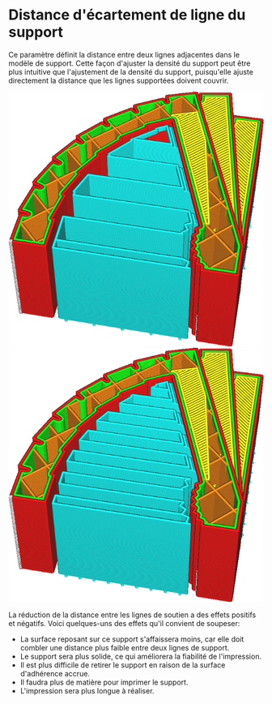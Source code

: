 Distance d'écartement de ligne du support
====
Ce paramètre définit la distance entre deux lignes adjacentes dans le modèle de support. Cette façon d'ajuster la densité du support peut être plus intuitive que l'ajustement de la densité du support, puisqu'elle ajuste directement la distance que les lignes supportées doivent couvrir.

![Distance entre les lignes](../../../articles/images/support_infill_rate_low.png)
![Distance de la petite ligne](../../../articles/images/support_infill_rate_high.png)

La réduction de la distance entre les lignes de soutien a des effets positifs et négatifs. Voici quelques-uns des effets qu'il convient de soupeser:
* La surface reposant sur ce support s'affaissera moins, car elle doit combler une distance plus faible entre deux lignes de support.
* Le support sera plus solide, ce qui améliorera la fiabilité de l'impression.
* Il est plus difficile de retirer le support en raison de la surface d'adhérence accrue.
* Il faudra plus de matière pour imprimer le support.
* L'impression sera plus longue à réaliser.

